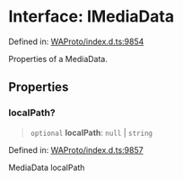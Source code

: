 # Interface: IMediaData

Defined in: [WAProto/index.d.ts:9854](https://github.com/Fokusdotid/Baileys/blob/982cc5b3c62bfc7b56d2f8f8427b6c1a2dda856f/WAProto/index.d.ts#L9854)

Properties of a MediaData.

## Properties

### localPath?

> `optional` **localPath**: `null` \| `string`

Defined in: [WAProto/index.d.ts:9857](https://github.com/Fokusdotid/Baileys/blob/982cc5b3c62bfc7b56d2f8f8427b6c1a2dda856f/WAProto/index.d.ts#L9857)

MediaData localPath
